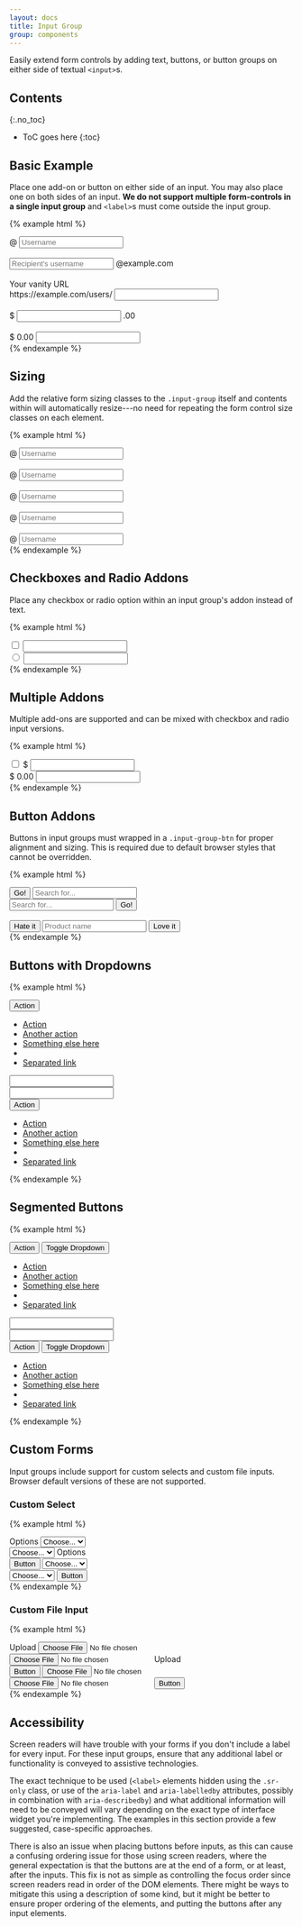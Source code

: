 ```yaml
---
layout: docs
title: Input Group
group: components
---
```


Easily extend form controls by adding text, buttons, or button groups on either side of textual `<input>`s.

## Contents
{:.no_toc}

* ToC goes here
{:toc}

## Basic Example

Place one add-on or button on either side of an input. You may also place one on both sides of an input. **We do not support multiple form-controls in a single input group** and `<label>`s must come outside the input group.

{% example html %}
<div class="input-group">
  <span class="input-group-addon" id="basic-addon1">@</span>
  <input type="text" class="form-control" placeholder="Username" aria-label="Username" aria-describedby="basic-addon1">
</div>
<br>
<div class="input-group">
  <input type="text" class="form-control" placeholder="Recipient's username" aria-label="Recipient's username" aria-describedby="basic-addon2">
  <span class="input-group-addon" id="basic-addon2">@example.com</span>
</div>
<br>
<label for="basic-url">Your vanity URL</label>
<div class="input-group">
  <span class="input-group-addon" id="basic-addon3">https://example.com/users/</span>
  <input type="text" class="form-control" id="basic-url" aria-describedby="basic-addon3">
</div>
<br>
<div class="input-group">
  <span class="input-group-addon">$</span>
  <input type="text" class="form-control" aria-label="Amount (to the nearest dollar)">
  <span class="input-group-addon">.00</span>
</div>
<br>
<div class="input-group">
  <span class="input-group-addon">$</span>
  <span class="input-group-addon">0.00</span>
  <input type="text" class="form-control" aria-label="Amount (to the nearest dollar)">
</div>
{% endexample %}

## Sizing

Add the relative form sizing classes to the `.input-group` itself and contents within will automatically resize---no need for repeating the form control size classes on each element.

{% example html %}
<div class="input-group input-group-xl">
  <span class="input-group-addon" id="sizing-addon0">@</span>
  <input type="text" class="form-control" placeholder="Username" aria-label="Username" aria-describedby="sizing-addon0">
</div>
<br>
<div class="input-group input-group-lg">
  <span class="input-group-addon" id="sizing-addon1">@</span>
  <input type="text" class="form-control" placeholder="Username" aria-label="Username" aria-describedby="sizing-addon1">
</div>
<br>
<div class="input-group input-group">
  <span class="input-group-addon" id="sizing-addon2">@</span>
  <input type="text" class="form-control" placeholder="Username" aria-label="Username" aria-describedby="sizing-addon2">
</div>
<br>
<div class="input-group input-group-sm">
  <span class="input-group-addon" id="sizing-addon3">@</span>
  <input type="text" class="form-control" placeholder="Username" aria-label="Username" aria-describedby="sizing-addon3">
</div>
<br>
<div class="input-group input-group-xs">
  <span class="input-group-addon" id="sizing-addon4">@</span>
  <input type="text" class="form-control" placeholder="Username" aria-label="Username" aria-describedby="sizing-addon4">
</div>
{% endexample %}

## Checkboxes and Radio Addons

Place any checkbox or radio option within an input group's addon instead of text.

{% example html %}
<div class="row">
  <div class="col-lg-6">
    <div class="input-group">
      <span class="input-group-addon">
        <input type="checkbox" aria-label="Checkbox for following text input">
      </span>
      <input type="text" class="form-control" aria-label="Text input with checkbox">
    </div>
  </div>
  <div class="col-lg-6">
    <div class="input-group">
      <span class="input-group-addon">
        <input type="radio" aria-label="Radio button for following text input">
      </span>
      <input type="text" class="form-control" aria-label="Text input with radio button">
    </div>
  </div>
</div>
{% endexample %}

## Multiple Addons

Multiple add-ons are supported and can be mixed with checkbox and radio input versions.

{% example html %}
<div class="row">
  <div class="col-lg-6">
    <div class="input-group">
      <span class="input-group-addon">
        <input type="checkbox" aria-label="Checkbox for following text input">
      </span>
      <span class="input-group-addon">$</span>
      <input type="text" class="form-control" aria-label="Text input with checkbox">
    </div>
  </div>
  <div class="col-lg-6">
    <div class="input-group">
      <span class="input-group-addon">$</span>
      <span class="input-group-addon">0.00</span>
      <input type="text" class="form-control" aria-label="Text input with radio button">
    </div>
  </div>
</div>
{% endexample %}


## Button Addons

Buttons in input groups must wrapped in a `.input-group-btn` for proper alignment and sizing.  This is required due to default browser styles that cannot be overridden.

{% example html %}
<div class="row">
  <div class="col-lg-6">
    <div class="input-group">
      <span class="input-group-btn">
        <button class="btn" type="button">Go!</button>
      </span>
      <input type="text" class="form-control" placeholder="Search for...">
    </div>
  </div>
  <div class="col-lg-6">
    <div class="input-group">
      <input type="text" class="form-control" placeholder="Search for...">
      <span class="input-group-btn">
        <button class="btn" type="button">Go!</button>
      </span>
    </div>
  </div>
</div>
<br>
<div class="row">
  <div class="col-lg-offset-3 col-lg-6">
    <div class="input-group">
      <span class="input-group-btn">
        <button class="btn" type="button">Hate it</button>
      </span>
      <input type="text" class="form-control" placeholder="Product name">
      <span class="input-group-btn">
        <button class="btn" type="button">Love it</button>
      </span>
    </div>
  </div>
</div>
{% endexample %}

## Buttons with Dropdowns

{% example html %}
<div class="row">
  <div class="col-lg-6">
    <div class="input-group">
      <div class="input-group-btn">
        <button type="button" class="btn dropdown-toggle" data-cfw="dropdown">
          Action
        </button>
        <ul class="dropdown-menu">
          <li><a class="dropdown-item" href="#">Action</a></li>
          <li><a class="dropdown-item" href="#">Another action</a></li>
          <li><a class="dropdown-item" href="#">Something else here</a></li>
          <li role="separator" class="dropdown-divider"></li>
          <li><a class="dropdown-item" href="#">Separated link</a></li>
        </ul>
      </div>
      <input type="text" class="form-control" aria-label="Text input with dropdown button">
    </div>
  </div>
  <div class="col-lg-6">
    <div class="input-group">
      <input type="text" class="form-control" aria-label="Text input with dropdown button">
      <div class="input-group-btn dropdown-menu-reverse">
        <button type="button" class="btn dropdown-toggle" data-cfw="dropdown">
          Action
        </button>
        <ul class="dropdown-menu">
          <li><a class="dropdown-item" href="#">Action</a></li>
          <li><a class="dropdown-item" href="#">Another action</a></li>
          <li><a class="dropdown-item" href="#">Something else here</a></li>
          <li role="separator" class="dropdown-divider"></li>
          <li><a class="dropdown-item" href="#">Separated link</a></li>
        </ul>
      </div>
    </div>
  </div>
</div>
{% endexample %}

## Segmented Buttons

{% example html %}
<div class="row">
  <div class="col-lg-6">
    <div class="input-group">
      <div class="input-group-btn">
        <button type="button" class="btn">Action</button>
        <button type="button" class="btn dropdown-toggle dropdown-toggle-split" data-cfw="dropdown">
          <span class="sr-only">Toggle Dropdown</span>
        </button>
        <ul class="dropdown-menu">
          <li><a class="dropdown-item" href="#">Action</a></li>
          <li><a class="dropdown-item" href="#">Another action</a></li>
          <li><a class="dropdown-item" href="#">Something else here</a></li>
          <li role="separator" class="dropdown-divider"></li>
          <li><a class="dropdown-item" href="#">Separated link</a></li>
        </ul>
      </div>
      <input type="text" class="form-control" aria-label="Text input with segmented button dropdown">
    </div>
  </div>
  <div class="col-lg-6">
    <div class="input-group">
      <input type="text" class="form-control" aria-label="Text input with segmented button dropdown">
      <div class="input-group-btn dropdown-menu-reverse">
        <button type="button" class="btn">Action</button>
        <button type="button" class="btn dropdown-toggle dropdown-toggle-split" data-cfw="dropdown">
          <span class="sr-only">Toggle Dropdown</span>
        </button>
        <ul class="dropdown-menu">
          <li><a class="dropdown-item" href="#">Action</a></li>
          <li><a class="dropdown-item" href="#">Another action</a></li>
          <li><a class="dropdown-item" href="#">Something else here</a></li>
          <li role="separator" class="dropdown-divider"></li>
          <li><a class="dropdown-item" href="#">Separated link</a></li>
        </ul>
      </div>
    </div>
  </div>
</div>
{% endexample %}

## Custom Forms

Input groups include support for custom selects and custom file inputs. Browser default versions of these are not supported.

### Custom Select

{% example html %}
<div class="input-group mb-1">
  <span class="input-group-addon">Options</span>
  <select class="custom-select">
    <option selected>Choose...</option>
    <option value="1">One</option>
    <option value="2">Two</option>
    <option value="3">Three</option>
  </select>
</div>

<div class="input-group mb-1">
  <select class="custom-select">
    <option selected>Choose...</option>
    <option value="1">One</option>
    <option value="2">Two</option>
    <option value="3">Three</option>
  </select>
  <span class="input-group-addon">Options</span>
</div>

<div class="input-group mb-1">
  <span class="input-group-btn">
    <button class="btn btn-primary" type="button">Button</button>
  </span>
  <select class="custom-select">
    <option selected>Choose...</option>
    <option value="1">One</option>
    <option value="2">Two</option>
    <option value="3">Three</option>
  </select>
</div>

<div class="input-group">
  <select class="custom-select">
    <option selected>Choose...</option>
    <option value="1">One</option>
    <option value="2">Two</option>
    <option value="3">Three</option>
  </select>
  <span class="input-group-btn">
    <button class="btn btn-primary" type="button">Button</button>
  </span>
</div>
{% endexample %}

### Custom File Input

{% example html %}
<div class="input-group mb-1">
  <span class="input-group-addon">Upload</span>
  <label class="custom-file">
    <input type="file" id="custom-file-1" class="custom-file-input" required>
    <span class="custom-file-control"></span>
  </label>
</div>

<div class="input-group mb-1">
  <label class="custom-file">
    <input type="file" id="custom-file-2" class="custom-file-input" required>
    <span class="custom-file-control"></span>
  </label>
  <span class="input-group-addon">Upload</span>
</div>

<div class="input-group mb-1">
  <span class="input-group-btn">
    <button class="btn btn-primary" type="button">Button</button>
  </span>
  <label class="custom-file">
    <input type="file" id="custom-file-3" class="custom-file-input" required>
    <span class="custom-file-control"></span>
  </label>
</div>

<div class="input-group">
  <label class="custom-file">
    <input type="file" id="custom-file-4" class="custom-file-input" required>
    <span class="custom-file-control"></span>
  </label>
  <span class="input-group-btn">
    <button class="btn btn-primary" type="button">Button</button>
  </span>
</div>
{% endexample %}

## Accessibility

Screen readers will have trouble with your forms if you don't include a label for every input. For these input groups, ensure that any additional label or functionality is conveyed to assistive technologies.

The exact technique to be used (`<label>` elements hidden using the `.sr-only` class, or use of the `aria-label` and `aria-labelledby` attributes, possibly in combination with `aria-describedby`) and what additional information will need to be conveyed will vary depending on the exact type of interface widget you're implementing. The examples in this section provide a few suggested, case-specific approaches.

There is also an issue when placing buttons before inputs, as this can cause a confusing ordering issue for those using screen readers, where the general expectation is that the buttons are at the end of a form, or at least, after the inputs.  This fix is not as simple as controlling the focus order since screen readers read in order of the DOM elements.  There might be ways to mitigate this using a description of some kind, but it might be better to ensure proper ordering of the elements, and putting the buttons after any input elements.
